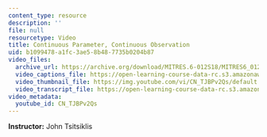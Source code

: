 ```yaml
---
content_type: resource
description: ''
file: null
resourcetype: Video
title: Continuous Parameter, Continuous Observation
uid: b1099478-a1fc-3ae5-8b48-7735b0204b87
video_files:
  archive_url: https://archive.org/download/MITRES.6-012S18/MITRES6_012S18_L14-07_300k.mp4
  video_captions_file: https://open-learning-course-data-rc.s3.amazonaws.com/res-6-012-introduction-to-probability-spring-2018/ef6d8fe8de1f5131a3f017d805fcbd3d_CN_TJBPv2Qs.vtt
  video_thumbnail_file: https://img.youtube.com/vi/CN_TJBPv2Qs/default.jpg
  video_transcript_file: https://open-learning-course-data-rc.s3.amazonaws.com/res-6-012-introduction-to-probability-spring-2018/3016455f2f2b2585c61e7c39e5346c56_CN_TJBPv2Qs.pdf
video_metadata:
  youtube_id: CN_TJBPv2Qs
---
```


**Instructor:** John Tsitsiklis